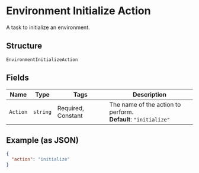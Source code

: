 
# Environment Initialize Action

A task to initialize an environment.

## Structure

`EnvironmentInitializeAction`

## Fields

| Name | Type | Tags | Description |
|  --- | --- | --- | --- |
| `Action` | `string` | Required, Constant | The name of the action to perform.<br>**Default**: `"initialize"` |

## Example (as JSON)

```json
{
  "action": "initialize"
}
```

